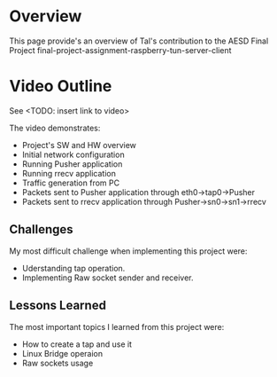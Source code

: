 # Overview

This page provide's an overview of Tal's contribution to the AESD Final Project final-project-assignment-raspberry-tun-server-client

# Video Outline
See <TODO: insert link to video>

The video demonstrates:
* Project's SW and HW overview
* Initial network configuration
* Running Pusher application
* Running rrecv application
* Traffic generation from PC
* Packets sent to Pusher application through eth0->tap0->Pusher
* Packets sent to rrecv application  through Pusher->sn0->sn1->rrecv

## Challenges
My most difficult challenge when implementing this project were:
* Uderstanding tap operation.
* Implementing Raw socket sender and receiver.


## Lessons Learned
The most important topics I learned from this project were:
* How to create a tap and use it
* Linux Bridge operaion
* Raw sockets usage


